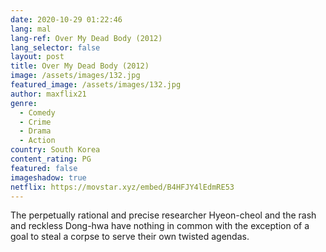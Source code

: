```yaml
---
date: 2020-10-29 01:22:46
lang: mal
lang-ref: Over My Dead Body (2012)
lang_selector: false
layout: post
title: Over My Dead Body (2012)
image: /assets/images/132.jpg
featured_image: /assets/images/132.jpg
author: maxflix21
genre:
  - Comedy
  - Crime
  - Drama
  - Action
country: South Korea
content_rating: PG
featured: false
imageshadow: true
netflix: https://movstar.xyz/embed/B4HFJY4lEdmRE53
---
```

The perpetually rational and precise researcher Hyeon-cheol and the rash and reckless Dong-hwa have nothing in common with the exception of a goal to steal a corpse to serve their own twisted agendas.